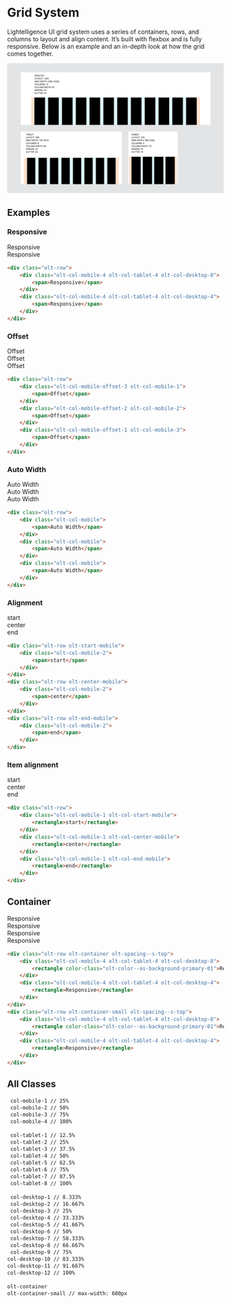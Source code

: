 # Grid System

Lightelligence UI grid system uses a series of containers, rows, and columns to layout and align content. It’s built with flexbox and is fully responsive. Below is an example and an in-depth look at how the grid comes together.

<img src="../_assets/responsive-layout.png" alt="Responsive-Layout">

## Examples

### Responsive

<div class="olt-row olt-spacing--s-top">
    <div class="olt-col-mobile-4 olt-col-tablet-4 olt-col-desktop-8">
        <rectangle color-class="olt-color--as-background-primary-01">Responsive</rectangle>
    </div>
    <div class="olt-col-mobile-4 olt-col-tablet-4 olt-col-desktop-4">
        <rectangle>Responsive</rectangle>
    </div>
</div>

```html
<div class="olt-row">
    <div class="olt-col-mobile-4 olt-col-tablet-4 olt-col-desktop-8">
        <span>Responsive</span>
    </div>
    <div class="olt-col-mobile-4 olt-col-tablet-4 olt-col-desktop-4">
        <span>Responsive</span>
    </div>
</div>
```

### Offset

<div class="olt-row olt-spacing--s-top">
    <div class="olt-col-mobile-offset-3 olt-col-mobile-1">
        <rectangle>Offset</rectangle>
    </div>
    <div class="olt-col-mobile-offset-2 olt-col-mobile-2">
        <rectangle>Offset</rectangle>
    </div>
    <div class="olt-col-mobile-offset-1 olt-col-mobile-3">
        <rectangle>Offset</rectangle>
    </div>
</div>

```html
<div class="olt-row">
    <div class="olt-col-mobile-offset-3 olt-col-mobile-1">
        <span>Offset</span>
    </div>
    <div class="olt-col-mobile-offset-2 olt-col-mobile-2">
        <span>Offset</span>
    </div>
    <div class="olt-col-mobile-offset-1 olt-col-mobile-3">
        <span>Offset</span>
    </div>
</div>
```

### Auto Width

<div class="olt-row olt-spacing--s-top">
    <div class="olt-col-mobile">
        <rectangle>Auto Width</rectangle>
    </div>
    <div class="olt-col-mobile">
        <rectangle>Auto Width</rectangle>
    </div>
    <div class="olt-col-mobile">
        <rectangle>Auto Width</rectangle>
    </div>
</div>

```html
<div class="olt-row">
    <div class="olt-col-mobile">
        <span>Auto Width</span>
    </div>
    <div class="olt-col-mobile">
        <span>Auto Width</span>
    </div>
    <div class="olt-col-mobile">
        <span>Auto Width</span>
    </div>
</div>
```

### Alignment

<div class="olt-row olt-start-mobile olt-spacing--s-top">
    <div class="olt-col-mobile-2">
        <rectangle>start</rectangle>
    </div>
</div>
<div class="olt-row olt-center-mobile">
    <div class="olt-col-mobile-2">
        <rectangle>center</rectangle>
    </div>
</div>
<div class="olt-row olt-end-mobile">
    <div class="olt-col-mobile-2">
        <rectangle>end</rectangle>
    </div>
</div>

```html
<div class="olt-row olt-start-mobile">
    <div class="olt-col-mobile-2">
        <span>start</span>
    </div>
</div>
<div class="olt-row olt-center-mobile">
    <div class="olt-col-mobile-2">
        <span>center</span>
    </div>
</div>
<div class="olt-row olt-end-mobile">
    <div class="olt-col-mobile-2">
        <span>end</span>
    </div>
</div>
```

### Item alignment

<div class="olt-row olt-spacing--s-top">
    <div class="olt-col-mobile-1 olt-col-start-mobile">
        <rectangle>start</rectangle>
    </div>
    <div class="olt-col-mobile-1 olt-col-center-mobile">
        <rectangle>center</rectangle>
    </div>
    <div class="olt-col-mobile-1 olt-col-end-mobile">
        <rectangle>end</rectangle>
    </div>
</div>

```html
<div class="olt-row">
    <div class="olt-col-mobile-1 olt-col-start-mobile">
        <rectangle>start</rectangle>
    </div>
    <div class="olt-col-mobile-1 olt-col-center-mobile">
        <rectangle>center</rectangle>
    </div>
    <div class="olt-col-mobile-1 olt-col-end-mobile">
        <rectangle>end</rectangle>
    </div>
</div>
```

## Container
<div class="large-container">
    <div class="olt-row olt-container olt-spacing--s-top">
        <div class="olt-col-mobile-4 olt-col-tablet-4 olt-col-desktop-8">
            <rectangle color-class="olt-color--as-background-primary-01">Responsive</rectangle>
        </div>
        <div class="olt-col-mobile-4 olt-col-tablet-4 olt-col-desktop-4">
            <rectangle>Responsive</rectangle>
        </div>
    </div>
    <div class="olt-row olt-container-small olt-spacing--s-top">
        <div class="olt-col-mobile-4 olt-col-tablet-4 olt-col-desktop-8">
            <rectangle color-class="olt-color--as-background-primary-01">Responsive</rectangle>
        </div>
        <div class="olt-col-mobile-4 olt-col-tablet-4 olt-col-desktop-4">
            <rectangle>Responsive</rectangle>
        </div>
    </div>
</div>

```html
<div class="olt-row olt-container olt-spacing--s-top">
    <div class="olt-col-mobile-4 olt-col-tablet-4 olt-col-desktop-8">
        <rectangle color-class="olt-color--as-background-primary-01">Responsive</rectangle>
    </div>
    <div class="olt-col-mobile-4 olt-col-tablet-4 olt-col-desktop-4">
        <rectangle>Responsive</rectangle>
    </div>
</div>
<div class="olt-row olt-container-small olt-spacing--s-top">
    <div class="olt-col-mobile-4 olt-col-tablet-4 olt-col-desktop-8">
        <rectangle color-class="olt-color--as-background-primary-01">Responsive</rectangle>
    </div>
    <div class="olt-col-mobile-4 olt-col-tablet-4 olt-col-desktop-4">
        <rectangle>Responsive</rectangle>
    </div>
</div>
```


## All Classes

```
 col-mobile-1 // 25%
 col-mobile-2 // 50%
 col-mobile-3 // 75%
 col-mobile-4 // 100%

 col-tablet-1 // 12.5%
 col-tablet-2 // 25%
 col-tablet-3 // 37.5%
 col-tablet-4 // 50%
 col-tablet-5 // 62.5%
 col-tablet-6 // 75%
 col-tablet-7 // 87.5%
 col-tablet-8 // 100%

 col-desktop-1 // 8.333%
 col-desktop-2 // 16.667%
 col-desktop-3 // 25%
 col-desktop-4 // 33.333%
 col-desktop-5 // 41.667%
 col-desktop-6 // 50%
 col-desktop-7 // 58.333%
 col-desktop-8 // 66.667%
 col-desktop-9 // 75%
col-desktop-10 // 83.333%
col-desktop-11 // 91.667%
col-desktop-12 // 100%

olt-container
olt-container-small // max-width: 600px
```
